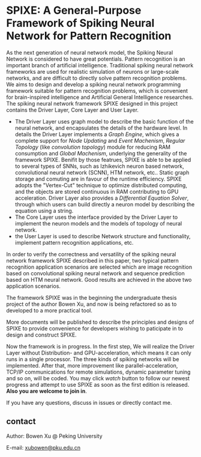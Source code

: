 # SPIXE: A General-Purpose Framework of Spiking Neural Network for Pattern Recognition

As the next generation of neural network model, the Spiking Neural Network is considered to have great potentials. Pattern recognition is an important branch of artificial intelligence. Traditional spiking neural network frameworks are used for realistic simulation of neurons or large-scale networks, and are difficult to directly solve pattern recognition problems. We aims to design and develop a spiking neural network programming framework suitable for pattern recognition problems, which is convenient for brain-inspired intelligence and Artificial General Intelligence researches.
The spiking neural network framework SPIXE designed in this project contains the Driver Layer, Core Layer and User Layer. 

 - The Driver Layer uses graph model to describe the basic function of the neural network, and encapsulates the details of the hardware level. In details the Driver Layer implements a *Graph Engine*, which gives a complete support for *Node Updating* and *Event Machenism*, *Regular Topology* (like *convolution topology*) module for reducing RAM consumption and *Global Machenism*, underlying the generality of the framework SPIXE. Benifit by those featrues, SPIXE is able to be applied to several types of SNNs, such as Izhikevich neuron based network, convolutional neural network (SCNN), HTM network, etc.. Static graph storage and comuting are in favour of the runtime efficiency. SPIXE adopts the "Vertex-Cut" technique to optimize distributed computing, and the objects are stored continuous in RAM contributing to GPU acceleration. Driver Layer also provides a *Differential Equation Solver*, through which users can build directly a neuron model by describing the equation using a string.
 - The Core Layer uses the interface provided by the Driver Layer to implement the neuron models and the models of topology of neural network.
 - the User Layer is used to describe Network structure and functionality, implement pattern recognition applications, etc.

In order to verify the correctness and versatility of the spiking neural network framework SPIXE described in this paper, two typical pattern recognition application scenarios are selected which are image recognition based on convolutional spiking neural network and sequence prediction based on HTM neural network. Good results are achieved in the above two application scenarios.

The framework SPIXE was in the beginning the undergraduate thesis project of the author Bowen Xu, and now is being refactored so as to developed to a more practical tool.

More documents will be published to describe the principles and designs of SPIXE to provide convenience for developers wishing to paticipate in to design and construct SPIXE. 

Now the framework is in progress. In the first step, We will realize the Driver Layer without Distribution- and GPU-acceleration, which means it can only runs in a single processor. The three kinds of spiking networks will be implemented. After that, more improvement like parallel-acceleration, TCP/IP communications for remote simulations, dynamic parameter tuning and so on, will be coded. You may click *watch* button to follow our newest progress and attempt to use SPIXE as soon as the first edition is released. **Also you are welcome to join in**.

If you have any questions, discuss in issues or directly contact me.

## contact

Author: Bowen Xu @ Peking University

E-mail: xubowen@pku.edu.cn
